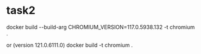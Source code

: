 # task2 
docker build --build-arg CHROMIUM_VERSION=117.0.5938.132 -t chromium .

or (version 121.0.6111.0)
docker build -t chromium . 